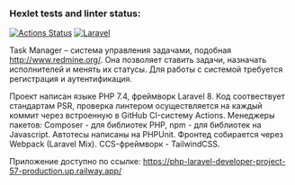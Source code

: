 ### Hexlet tests and linter status:
[![Actions Status](https://github.com/Wiceum/php-laravel-developer-project-57/workflows/hexlet-check/badge.svg)](https://github.com/Wiceum/php-laravel-developer-project-57/actions)
[![Laravel](https://github.com/Wiceum/php-laravel-developer-project-57/actions/workflows/laravel.yml/badge.svg)](https://github.com/Wiceum/php-laravel-developer-project-57/actions/workflows/laravel.yml)

Task Manager – система управления задачами, подобная http://www.redmine.org/. Она позволяет ставить задачи, назначать исполнителей и менять их статусы. Для работы с системой требуется регистрация и аутентификация.

Проект написан языке PHP 7.4, фреймворк Laravel 8.
Код соотвествует стандартам PSR, проверка линтером осуществляется на каждый коммит через встроенную в GitHub CI-систему Actions.
Менеджеры пакетов: Composer - для библиотек PHP, npm - для библиотек на Javascript.
Автотесы написаны на PHPUnit.
Фронтед собирается через Webpack (Laravel Mix).
CCS-фреймворк - TailwindCSS.

Приложение доступно по ссылке:
https://php-laravel-developer-project-57-production.up.railway.app/
